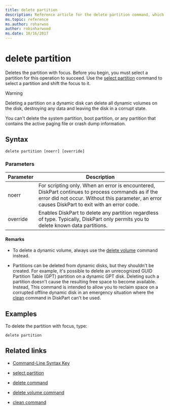 ```yaml
---
title: delete partition
description: Reference article for the delete partition command, which deletes the partition with focus.
ms.topic: reference
ms.author: roharwoo
author: robinharwood
ms.date: 10/16/2017
---
```


# delete partition

Deletes the partition with focus. Before you begin, you must select a partition for this operation to succeed. Use the [select partition](select-partition.md) command to select a partition and shift the focus to it.

> [!WARNING]
> Deleting a partition on a dynamic disk can delete all dynamic volumes on the disk, destroying any data and leaving the disk in a corrupt state.
>
> You can't delete the system partition, boot partition, or any partition that contains the active paging file or crash dump information.

## Syntax

```
delete partition [noerr] [override]
```

### Parameters

| Parameter | Description |
| --------- | ----------- |
| noerr | For scripting only. When an error is encountered, DiskPart continues to process commands as if the error did not occur. Without this parameter, an error causes DiskPart to exit with an error code. |
| override | Enables DiskPart to delete any partition regardless of type. Typically, DiskPart only permits you to delete known data partitions. |

#### Remarks

- To delete a dynamic volume, always use the [delete volume](delete-volume.md) command instead.

- Partitions can be deleted from dynamic disks, but they shouldn't be created. For example, it's possible to delete an unrecognized GUID Partition Table (GPT) partition on a dynamic GPT disk. Deleting such a partition doesn't cause the resulting free space to become available. Instead, This command is intended to allow you to reclaim space on a corrupted offline dynamic disk in an emergency situation where the [clean](clean.md) command in DiskPart can't be used.

## Examples

To delete the partition with focus, type:

```
delete partition
```

## Related links

- [Command-Line Syntax Key](command-line-syntax-key.md)

- [select partition](select-partition.md)

- [delete command](delete.md)

- [delete volume command](delete-volume.md)

- [clean command](clean.md)
